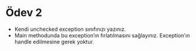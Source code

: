 # Ödev 2

- Kendi unchecked exception sınıfınızı yazınız.
-  Main methodunda bu exception’ın fırlatılmasını sağlayınız. Exception’ın handle edilmesine gerek
   yoktur.
